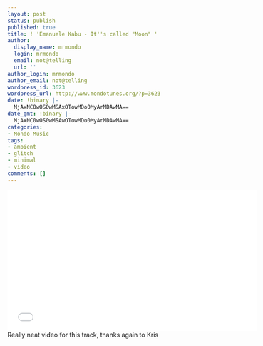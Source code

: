 ```yaml
---
layout: post
status: publish
published: true
title: ! 'Emanuele Kabu - It''s called "Moon" '
author:
  display_name: mrmondo
  login: mrmondo
  email: not@telling
  url: ''
author_login: mrmondo
author_email: not@telling
wordpress_id: 3623
wordpress_url: http://www.mondotunes.org/?p=3623
date: !binary |-
  MjAxNC0wOS0wMSAxOTowMDo0MyArMDAwMA==
date_gmt: !binary |-
  MjAxNC0wOS0wMSAwOTowMDo0MyArMDAwMA==
categories:
- Mondo Music
tags:
- ambient
- glitch
- minimal
- video
comments: []
---
```

<iframe width="560" height="315" src="//www.youtube.com/embed/UgGxwLzByyU" frameborder="0"> </iframe>
Really neat video for this track, thanks again to Kris
